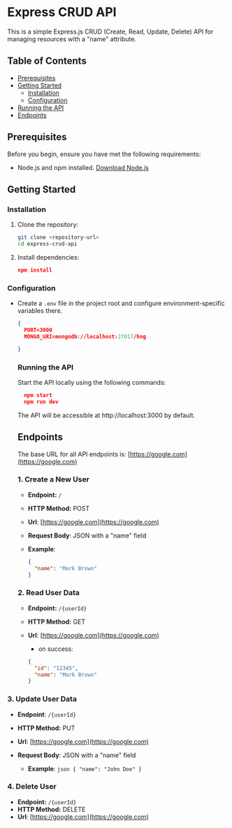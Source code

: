 # Express CRUD API

This is a simple Express.js CRUD (Create, Read, Update, Delete) API for managing resources with a "name" attribute.

## Table of Contents

- [Prerequisites](#prerequisites)
- [Getting Started](#getting-started)
  - [Installation](#installation)
  - [Configuration](#configuration)
- [Running the API](#running-the-api)
- [Endpoints](#endpoints)

## Prerequisites

Before you begin, ensure you have met the following requirements:

- Node.js and npm installed. [Download Node.js](https://nodejs.org/)

## Getting Started

### Installation

1. Clone the repository:

   ```bash
   git clone <repository-url>
   cd express-crud-api
   ```

2. Install dependencies:

   ```json
   npm install

   ```

### Configuration

- Create a `.env` file in the project root and configure environment-specific variables there.

  ```json
  {
    PORT=3000
    MONGO_URI=mongodb://localhost:27017/hng

  }
  ```

  ### Running the API

  Start the API locally using the following commands:

  ```json
    npm start
    npm run dev
  ```

  The API will be accessible at http://localhost:3000 by default.

  ## Endpoints

  The base URL for all API endpoints is: [https://google.com](https://google.com)

  ### 1. Create a New User

  - **Endpoint:** `/`
  - **HTTP Method:** POST
  - **Url**: [https://google.com](https://google.com)
  - **Request Body**: JSON with a "name" field

  - **Example**:
    ```json
    {
      "name": "Mark Brown"
    }
    ```

  ### 2. Read User Data

  - **Endpoint:** `/{userId}`
  - **HTTP Method:** GET
  - **Url**: [https://google.com](https://google.com)

    - on success:

    ```json
    {
      "id": "12345",
      "name": "Mark Brown"
    }
    ```

### 3. Update User Data

- **Endpoint**: `/{userId}`
- **HTTP Method:** PUT
- **Url**: [https://google.com](https://google.com)
- **Request Body**: JSON with a "name" field

  - **Example**:
    `json
{
  "name": "John Doe"
}
`

### 4. Delete User

- **Endpoint:** `/{userId}`
- **HTTP Method:** DELETE
- **Url**: [https://google.com](https://google.com)
